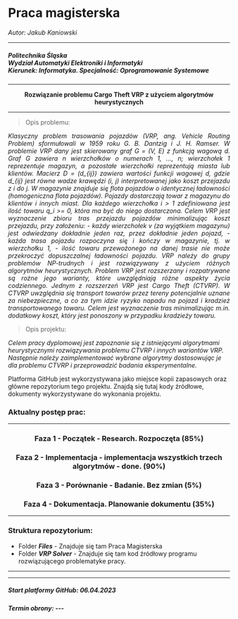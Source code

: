 #  Praca magisterska

<p align="left"><i>Autor: Jakub Kaniowski</i></p>

<hr/>
<h5>Politechnika Śląska</br>
Wydział Automatyki Elektroniki i Informatyki</br>
Kierunek: Informatyka. Specjalność: Oprogramowanie Systemowe</h5>


<hr/>
<p align="center"><b>Rozwiązanie problemu Cargo Theft VRP z użyciem algorytmów heurystycznych</b> </p>
<hr/>

>Opis problemu:

<p align ='justify'><i> Klasyczny problem trasowania pojazdów (VRP, ang. Vehicle Routing Problem) sformułowali w 1959 roku G. B. Dantzig i J. H. Ramser. W problemie VRP dany jest skierowany graf G = (V, E) z funkcją wagową d. Graf G zawiera n wierzchołków o numerach 1, ..., n; wierzchołek 1 reprezentuje magazyn, a pozostałe wierzchołki reprezentują miasta lub klientów. Macierz D = (d_{ij}) zawiera wartości funkcji wagowej d, gdzie d_{ij} jest równe wadze krawędzi (i, j) interpretowanej jako koszt przejazdu z i do j. W magazynie znajduje się flota pojazdów o identycznej ładowności (homogeniczna flota pojazdów). Pojazdy dostarczają towar z magazynu do klientów i innych miast. Dla każdego wierzchołka i > 1 zdefiniowana jest ilość towaru q_i >= 0, która ma być do niego dostarczona. Celem VRP jest wyznaczenie zbioru tras przejazdu pojazdów minimalizując koszt przejazdu, przy założeniu: - każdy wierzchołek v (za wyjątkiem magazynu) jest odwiedzany dokładnie jeden raz, przez dokładnie jeden pojazd, - każda trasa pojazdu rozpoczyna się i kończy w magazynie, tj. w wierzchołku 1, - ilość towaru przewożonego na danej trasie nie może przekroczyć dopuszczalnej ładowności pojazdu. VRP należy do grupy problemów NP-trudnych i jest rozwiązywany z użyciem różnych algorytmów heurystycznych. Problem VRP jest rozszerzany i rozpatrywane są rożne jego warianty, które uwzględniają różne aspekty życia codziennego. Jednym z rozszerzeń VRP jest Cargo Theft (CTVRP). W CTVRP uwzględnia się transport towarów przez tereny potencjalnie uznane za niebezpieczne, a co za tym idzie ryzyko napadu na pojazd i kradzież transportowanego towaru. Celem jest wyznaczenie tras minimalizując m.in. dodatkowy koszt, który jest ponoszony w przypadku kradzieży towaru.</i></p>


>Opis projektu: 

*Celem pracy dyplomowej jest zapoznanie się z istniejącymi algorytmami heurystycznymi rozwiązywania problemu CTVRP i innych wariantów VRP. Następnie należy zaimplementować wybrane algorytmy dostosowując je dla problemu CTVRP i przeprowadzić badania eksperymentalne.*

Platforma GitHub jest wykorzystywana jako miejsce kopii zapasowych oraz główne repozytorium tego projektu.
Znajdą się tutaj kody źródłowe, dokumenty wykorzystywane do wykonania projektu.



<h3>Aktualny postęp prac:</h3>
<hr/>
<h3><p align="center">Faza 1 - Początek - Research. Rozpoczęta (85%)</p></h3>
<h3><p align="center">Faza 2 - Implementacja - implementacja wszystkich trzech algorytmów - done. (90%)</p></h3>
<h3><p align="center">Faza 3 - Porównanie - Badanie. Bez zmian (5%)</p></h3>
<h3><p align="center">Faza 4 - Dokumentacja. Planowanie dokumentu (35%)</p></h3>
<hr/>
<h3>Struktura repozytorium:</h4>
<ul>
<li>Folder <b><i>Files</i></b> - Znajduje się tam Praca Magisterska<br/></li>
<li>Folder <b><i>VRP Solver</i></b> - Znajduje się tam kod źródłowy programu rozwiązującego problematyke pracy.</li>
</ul>
<hr/>


<hr/><h5><b>Start platformy GitHub: 06.04.2023</b></h5> <h5><b>Termin obrony: ---</b></h5>
